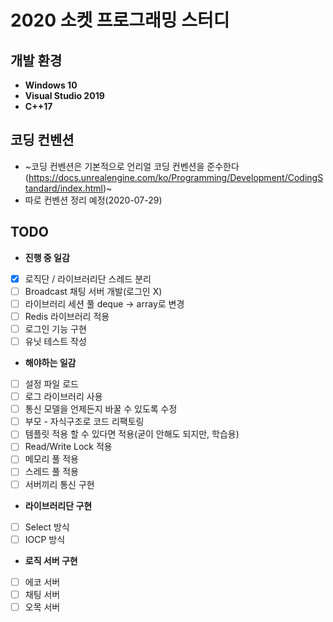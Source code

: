 # 2020 소켓 프로그래밍 스터디

## 개발 환경

* **Windows 10**
* **Visual Studio 2019**
* **C++17**

## 코딩 컨벤션

* ~코딩 컨벤션은 기본적으로 언리얼 코딩 컨벤션을 준수한다 (https://docs.unrealengine.com/ko/Programming/Development/CodingStandard/index.html)~
* 따로 컨벤션 정리 예정(2020-07-29)

## TODO
* **진행 중 일감**
- [x] 로직단 / 라이브러리단 스레드 분리
- [ ] Broadcast 채팅 서버 개발(로그인 X)
- [ ] 라이브러리 세션 풀 deque -> array로 변경
- [ ] Redis 라이브러리 적용
- [ ] 로그인 기능 구현
- [ ] 유닛 테스트 작성
* **해야하는 일감**
- [ ] 설정 파일 로드
- [ ] 로그 라이브러리 사용
- [ ] 통신 모델을 언제든지 바꿀 수 있도록 수정
- [ ] 부모 - 자식구조로 코드 리팩토링
- [ ] 템플릿 적용 할 수 있다면 적용(굳이 안해도 되지만, 학습용)
- [ ] Read/Write Lock 적용
- [ ] 메모리 풀 적용
- [ ] 스레드 풀 적용
- [ ] 서버끼리 통신 구현
*  **라이브러리단 구현**
- [ ] Select 방식
- [ ] IOCP 방식
* **로직 서버 구현**
- [ ] 에코 서버
- [ ] 채팅 서버
- [ ] 오목 서버
